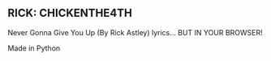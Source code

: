 RICK: CHICKENTHE4TH
-

Never Gonna Give You Up (By Rick Astley) lyrics... BUT IN YOUR BROWSER!

Made in Python 
